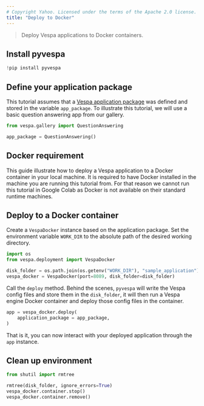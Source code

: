 ```yaml
---
# Copyright Yahoo. Licensed under the terms of the Apache 2.0 license. See LICENSE in the project root.
title: "Deploy to Docker"
---
```

> Deploy Vespa applications to Docker containers.

## Install pyvespa


```python
!pip install pyvespa
```

## Define your application package

This tutorial assumes that a [Vespa application package](create-text-app.html) was defined and stored in the variable `app_package`. To illustrate this tutorial, we will use a basic question answering app from our gallery.


```python
from vespa.gallery import QuestionAnswering

app_package = QuestionAnswering()
```

## Docker requirement

This guide illustrate how to deploy a Vespa application to a Docker container in your local machine. It is required to have Docker installed in the machine you are running this tutorial from. For that reason we cannot run this tutorial in Google Colab as Docker is not available on their standard runtime machines.

## Deploy to a Docker container

Create a `VespaDocker` instance based on the application package. Set the environment variable `WORK_DIR` to the absolute path of the desired working directory.


```python
import os
from vespa.deployment import VespaDocker

disk_folder = os.path.join(os.getenv("WORK_DIR"), "sample_application")
vespa_docker = VespaDocker(port=8089, disk_folder=disk_folder)
```

Call the `deploy` method. Behind the scenes, `pyvespa` will write the Vespa config files and store them in the `disk_folder`, it will then run a Vespa engine Docker container and deploy those config files in the container.


```python
app = vespa_docker.deploy(
    application_package = app_package,
)
```

That is it, you can now interact with your deployed application through the `app` instance.

## Clean up environment


```python
from shutil import rmtree

rmtree(disk_folder, ignore_errors=True)
vespa_docker.container.stop()
vespa_docker.container.remove()
```
